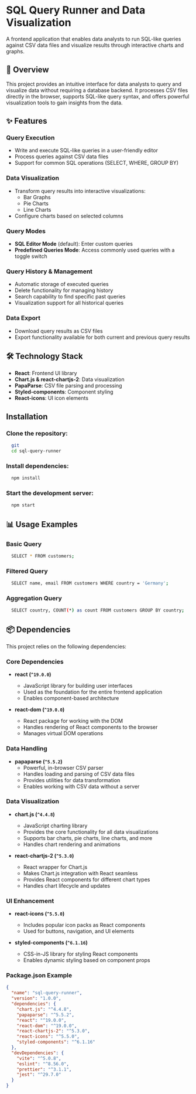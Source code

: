# SQL Query Runner and Data Visualization

A frontend application that enables data analysts to run SQL-like queries against CSV data files and visualize results through interactive charts and graphs.

## 📌 Overview

This project provides an intuitive interface for data analysts to query and visualize data without requiring a database backend. It processes CSV files directly in the browser, supports SQL-like query syntax, and offers powerful visualization tools to gain insights from the data.

## ✨ Features

### Query Execution
- Write and execute SQL-like queries in a user-friendly editor
- Process queries against CSV data files
- Support for common SQL operations (SELECT, WHERE, GROUP BY)

### Data Visualization
- Transform query results into interactive visualizations:
  - Bar Graphs
  - Pie Charts
  - Line Charts
- Configure charts based on selected columns

### Query Modes
- **SQL Editor Mode** (default): Enter custom queries
- **Predefined Queries Mode**: Access commonly used queries with a toggle switch

### Query History & Management
- Automatic storage of executed queries
- Delete functionality for managing history
- Search capability to find specific past queries
- Visualization support for all historical queries

### Data Export
- Download query results as CSV files
- Export functionality available for both current and previous query results

## 🛠️ Technology Stack

- **React**: Frontend UI library
- **Chart.js & react-chartjs-2**: Data visualization
- **PapaParse**: CSV file parsing and processing
- **Styled-components**: Component styling
- **React-icons**: UI icon elements

## Installation

### Clone the repository:

```bash
  git
  cd sql-query-runner
```

### Install dependencies:
```bash
  npm install
```

### Start the development server:
```bash
  npm start
```
## 📊 Usage Examples

### Basic Query
```bash
  SELECT * FROM customers;
```

### Filtered Query
```bash
  SELECT name, email FROM customers WHERE country = 'Germany';
```
### Aggregation Query
```bash
  SELECT country, COUNT(*) as count FROM customers GROUP BY country;
```

## 📦 Dependencies

This project relies on the following dependencies:

### Core Dependencies

- **react (`^19.0.0`)** 
  - JavaScript library for building user interfaces
  - Used as the foundation for the entire frontend application
  - Enables component-based architecture

- **react-dom (`^19.0.0`)**
  - React package for working with the DOM
  - Handles rendering of React components to the browser
  - Manages virtual DOM operations

### Data Handling

- **papaparse (`^5.5.2`)**
  - Powerful, in-browser CSV parser
  - Handles loading and parsing of CSV data files
  - Provides utilities for data transformation
  - Enables working with CSV data without a server

### Data Visualization

- **chart.js (`^4.4.8`)**
  - JavaScript charting library
  - Provides the core functionality for all data visualizations
  - Supports bar charts, pie charts, line charts, and more
  - Handles chart rendering and animations

- **react-chartjs-2 (`^5.3.0`)**
  - React wrapper for Chart.js
  - Makes Chart.js integration with React seamless
  - Provides React components for different chart types
  - Handles chart lifecycle and updates

### UI Enhancement

- **react-icons (`^5.5.0`)**
  - Includes popular icon packs as React components
  - Used for buttons, navigation, and UI elements

- **styled-components (`^6.1.16`)**
  - CSS-in-JS library for styling React components
  - Enables dynamic styling based on component props

### Package.json Example

```json
{
  "name": "sql-query-runner",
  "version": "1.0.0",
  "dependencies": {
    "chart.js": "^4.4.8",
    "papaparse": "^5.5.2",
    "react": "^19.0.0",
    "react-dom": "^19.0.0",
    "react-chartjs-2": "^5.3.0",
    "react-icons": "^5.5.0",
    "styled-components": "^6.1.16"
  },
  "devDependencies": {
    "vite": "^5.0.8",
    "eslint": "^8.56.0",
    "prettier": "^3.1.1",
    "jest": "^29.7.0"
  }
}
